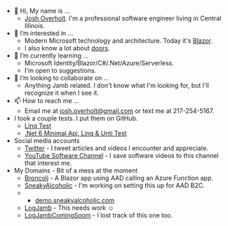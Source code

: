 - 👋 Hi, My name is ...
  - [Josh Overholt](https://www.linkedin.com/in/josh-overholt-software/).  I'm a professional software engineer living in Central Illinois.
- 👀 I’m interested in ...
  - Modern Microsoft technology and architecture.  Today it's [Blazor](https://dotnet.microsoft.com/en-us/apps/aspnet/web-apps/blazor).  
  - I also know a lot about [doors](https://youtu.be/CZbk1BZZIag).
- 🌱 I’m currently learning ...
  - Microsoft Identity/Blazor/C#/.Net/Azure/Serverless.  
  - I'm open to suggestions.
- 💞️ I’m looking to collaborate on ...  
  - Anything Jamb related.  I don't know what I'm looking for, but I'll recognize it when I see it.
- 📫 How to reach me ... 
  - Email me at josh.overholt@gmail.com or text me at 217-254-5167.
-  I took a couple tests.  I put them on GitHub.
   - [Linq Test](https://github.com/LogJamb-Josh/CodingChallenge.Wpf.KForce.DeliveryHealth)
   - [.Net 6 Minimal Api, Linq & Unti Test](https://github.com/LogJamb-Josh/CodingChallenge.WebApi.Apex.JackHenry)
-  Social media accounts
   -  [Twitter](https://twitter.com/JoshDotOverholt) - I tweet articles and videos I encounter and appreciate.
   -  [YouTube Software Channel](https://www.youtube.com/playlist?list=PL-QFoptVTw3jOn4MQChi56T2p8nbL9XEv) - I save software videos to this channel that interest me.
-  My Domains - Bit of a mess at the moment
   - [Broncolj](https://www.broncolj.com/) - A Blazor app using AAD calling an Azure Function app.   
   - [SneakyAlcoholic](https://www.sneakyalcoholic.com/) - I'm working on setting this up for AAD B2C.
   - - [demo.sneakyalcoholic.com](demo.sneakyalcoholic.com)
   - [LogJamb](https://www.logjamb.com/) - This needs work  **:relaxed:**
   - [LogJambComingSoom](http://logjambcomingsoon.com/) - I lost track of this one too.



<!---
LogJamb-Josh/LogJamb-Josh is a ✨ special ✨ repository because its `README.md` (this file) appears on your GitHub profile.
You can click the Preview link to take a look at your changes.
--->
